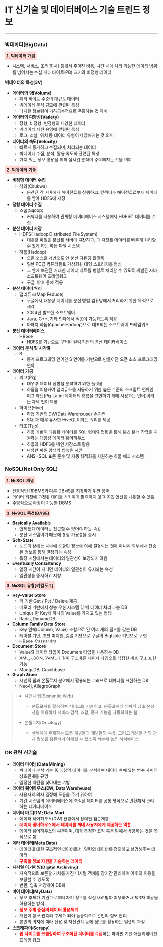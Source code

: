# IT 신기술 및 데이터베이스 기술 트렌드 정보

---

### 빅데이터(Big Data)

<strong style="background: #FFD5D2; padding: 5px;">1. 빅데이터 개념</strong>

- 시스템, 서비스, 조직(회사) 등에서 주어진 비용, 시간 내에 처리 가능한 데이터 범위를 넘어서는 수십 페타 바이트(PB) 크기의 비정형 데이터

**빅데이터의 특성(3V)**
- **데이터의 양(Volume)**
  - 페타 바이트 수준의 대규모 데이터
  - 빅데이터 분석 규모에 관련된 특성
  - 디지털 정보량이 기하급수적으로 폭증하는 것 의미
- **데이터의 다양성(Variety)**
  - 정형, 비정형, 반정형의 다양한 데이터
  - 빅데이터 자원 유형에 관련된 특성
  - 로그, 소셜, 위치 등 데이터 유형이 다앙해지는 것 의미
- **데이터의 속도(Velocity)**
  -  빠르게 증가하고 수집되며, 처리되는 데이터
  - 빅데이터 수집, 분석, 활용 속도와 관련된 특성
  - 가치 있는 정보 활용을 위해 실시간 분석이 중요해지는 것을 의미


<strong style="background: #FFD5D2; padding: 5px;">2. 빅데이터 기술</strong>
- **비정형 데이터 수집**
  - 척와(Chukwa)
    - 분산된 각 서버에서 에이전트를 실행하고, 컬렉터가 에이전트로부터 데이터를 받아 HDFS에 저장
- **정형 데이터 수집**
  - 스쿱(Sqoop)
    - 커넥터를 사용하여 관계형 데이터베이스 시스템에서 HDFS로 데이터를 수집
- **분산 데이터 저장**
  - HDFS(Hadoop Distributed File System)
    - 대용량 파일을 분산된 서버에 저장하고, 그 저장된 데이터를 빠르게 처리할 수 있게 하는 하둡 파일 시스템
  - 하둡(Hadoop)
    - 오픈 소스를 기반으로 한 분산 컴퓨팅 플랫폼
    - 일반 PC급 컴퓨터들로 가상화된 대형 스토리지를 형성
    - 그 안에 보관된 거대한 데이터 세트를 병렬로 처리할 수 있도록 개발된 자바 소프트웨어 프레임워크
    - 구글, 야후 등에 적용
- **분산 데이터 처리**
  - 맵리듀스(Map Reduce)
    - 구글에서 대용량 데이터를 분산 병렬 컴퓨팅에서 처리하기 위한 목적으로 제작
    - 2004년 발표한 소프트웨어
    - Java, C++, 기타 언어에서 적용이 가능하도록 작성
    - 아파치 하둡(Apache Hadoop)으로 대표되는 소프트웨어 프레임워크
- **분산 데이터베이스**
  - HBase
    - HDFS를 기반으로 구현된 컬럼 기반의 분산 데이터베이스
- **데이터 분석 및 시각화**
  - R
    - 통계 프로그래밍 언어인 S 언어를 기반으로 만들어진 오픈 소스 프로그래밍 언어
- **데이터 가공**
  - 피그(Pig)
    - 대용량 데이터 집합을 분석하기 위한 플랫폼
    - 하둡을 이용하여 맵리듀스를 사용하기 위한 높은 수준의 스크립트 언어인 피그 라틴(Pig Latin; 데이터의 흐름을 표현하기 위해 사용하는 언어)이라는 자체 언어 제공
  - 하이브(Hive)
    - 하둡 기반의 DW(Data Warehouse) 솔루션
    - SQL과 매우 유사한 HiveQL이라는 쿼리를 제공
  - 타조(Tajo)
    - 하둡 기반의 대용량 데이터를 SQL 형태의 명령을 통해 분산 분석 작업을 지원하는 대용량 데이터 웨어하우스
    - 하둡의 HDFS를 메인 저장소로 활용
    - 다양한 파일 형태와 압축을 지원
    - ANSI-SQL 표준 준수 및 자동 최적화를 지원하는 하둡 에코 시스템


### NoSQL(Not Only SQL)

<strong style="background: #FFD5D2; padding: 5px;">1. NoSQL 개념</strong>
- 전통적인 RDBMS와 다른 DBMS를 지칭하기 위한 용어
- 데이터 저정에 고정된 테이블 스키마가 필요하지 않고 조인 연산을 사용할 수 없음
- 수평적으로 확장이 가능한 DBMS

<strong style="background: #FFD5D2; padding: 5px;">2. NoSQL 특성(BASE)</strong>
- **Basically Available**
  - 언제든지 데이터는 접근할 수 있어야 하는 속성
  - 분산 시스템이기 때문에 항상 가용성을 중시
- **Soft-State**
  - 노드의 상태는 내부에 포함된 정보에 의해 결정되는 것이 아니라 외부에서 전송된 정보를 통해 결정되는 속성
  - 특정 시점에서는 데이터의 일관성이 보장되지 않음
- **Eventually Consistency**
  - 일정 시간이 지나면 데이터의 일관성이 유지되는 속성
  - 일관성을 중시하고 지향


<strong style="background: #FFD5D2; padding: 5px;">3. NoSQL 유형[키컬도그]</strong>
- **Key-Value Store**
  - 키 기반 Get / Put / Delete 제공
  - 메모리 기반에서 성능 우선 시스템 및 빅 데이터 처리 가능 DB
  - Unique 한 Key에 하나의 Value를 가지고 있는 형태
  - Radis, DynamoDB
- **Column Family Data Store**
  - Key 안에(Column, Value) 조합으로 된 여러 개의 필드를 갖는 DB
  - 테이블 기반, 조인 미지원, 컬럼 기반으로 구글의 Bigtable 기반으로 구현
  - HBase, Cassandra
- **Document Store**
  - Value의 데이터 타입이 Document 타입을 사용하는 DB
  - XML, JSON, YAML과 같이 구조화된 데이터 타입으로 복잡한 계층 구조 표현 가능
  - MongoDB, Couchbase
- **Graph Store**
  - 시맨틱 웹과 온톨로지 분야에서 활용되는 그래프로 데이터를 표현하는 DB
  - Neo4j, AllegroGraph

> - 시맨틱 웹(Semantic Web)
>   - 온톨로지를 활용하여 서비스를 기술하고, 온톨로지의 의미적 상호 운용성을 이용해서 서비스 검색, 조합, 중재 기능을 자동화하는 웹
> 
> 
> - 온톨로지(Ontology)
>   - 실세계에 존재하는 모든 개념들과 개념들의 속성, 그리고 개념들 간의 관계 정보를 컴퓨터가 이해할 수 있또록 서술해 놓은 지식베이스


### DB 관련 신기술

- **데이터 마이닝(Data Mining)**
  - 빅데이터 분석 기술 중 대량의 데이터를 분석하여 데이터 속에 있는 변수 사이의 상호관계를 규명
  - 일정한 패턴을 찾아내는 기법
- **데이터 웨어하우스(DW; Data Warehouse)**
  - 사용자의 의사 결정에 도움을 주기 위하여
  - 기간 시스템의 데이터베이스에 축적된 데이터를 공통 형식으로 변환해서 관리하는 데이터베이스
- **데이터 마트(DM; Data Mart)**
  - 데이터 웨어하우스(DW) 환경에서 정의된 접근계층
  - <strong style="color:red">데이터 웨어하우스에서 데이터를 꺼내 사용자에게 제공하는 역할</strong>
  - 데이터 웨어하우스의 부분이며, 대개 특정한 조직 혹은 팀에서 사용하는 것을 목적으로 함
- **메타 데이터(Meta Data)**
  - 데이터에 대한 구조적인 데이터로서, 일련의 데이터를 정의하고 설명해주는 데이터
  - <strong style="color:red">구축할 정보 자원을 기술하는 데이터</strong>
- **디지털 아카이빙(Digital Archiving)**
  - 지속적으로 보존할 가치를 가진 디지털 객체를 장기간 관리하여 이후의 이용을 보장할 수 있도록
  - 변환, 압축 저장하여 DB화
- **마이 데이터(MyData)**
  - 정보 추체가 기관으로부터 자기 정보를 직접 내려받아 이용하거나 제3자 제공을 허용하는 방식
  - <strong style="color:red">정보 주체 중심의 데이터 활용체계</strong>
  - 개인이 정보 관리의 주체가 되어 능동적으로 본인의 정보 관리
  - 본인의 의지에 따라 신용 및 자산관리 등에 정보를 활용하는 일련의 과정
- **스크래파이(Scrapy)**
  - <strong style="color:red">웹 사이트를 크롤링하여 구조화된 데이터를 수집</strong>하는 파이썬 기반 애플리케이션 프레임 워크

